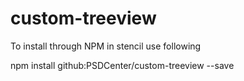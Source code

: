# custom-treeview

To install through NPM in stencil use following

  npm install github:PSDCenter/custom-treeview --save
